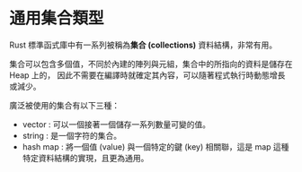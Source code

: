 # 通用集合類型

Rust 標準函式庫中有一系列被稱為**集合 (collections)** 資料結構，非常有用。

集合可以包含多個值，不同於內建的陣列與元組，集合中的所指向的資料是儲存在 Heap 上的，
因此不需要在編譯時就確定其內容，可以隨著程式執行時動態增長或減少。

廣泛被使用的集合有以下三種：

- vector : 可以一個接著一個儲存一系列數量可變的值。
- string : 是一個字符的集合。
- hash map : 將一個值 (value) 與一個特定的鍵 (key) 相關聯，這是 map 這種特定資料結構的實現，且更為通用。
